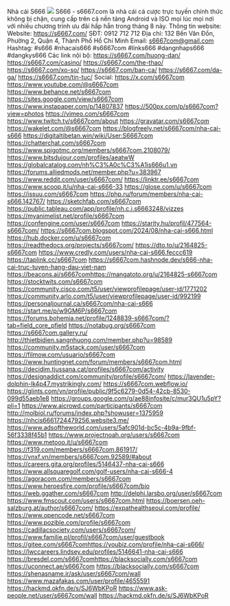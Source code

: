 Nhà cái S666
![](https://s3-ap-northeast-1.amazonaws.com/g0v-hackmd-images/uploads/upload_9d0a0d1a7dd6f2aa70aa718185d0db9b.jpg)
S666 - s6667.com là nhà cái cá cược trực tuyến chính thức không bị chặn, cung cấp trên cả nền tảng Android và ISO mọi lúc mọi nơi với nhiều chương trình ưu đãi hấp hẫn trong tháng 8 này.
Thông tin website:
Website: https://s6667.com/
SĐT: 0912 712 712
Địa chỉ: 132 Bến Vân Đồn, Phường 2, Quận 4, Thành Phố Hồ Chí Minh
Email: s6667com@gmail.com
Hashtag: #s666 #nhacais666 #s6667com #links666 #dangnhaps666 #dangkys666
Các link nội bộ:
https://s6667.com/huong-dan/
https://s6667.com/casino/
https://s6667.com/the-thao/
https://s6667.com/xo-so/
https://s6667.com/ban-ca/
https://s6667.com/da-ga/
https://s6667.com/tin-tuc/
Social:
https://x.com/s6667com
https://www.youtube.com/@s6667com
https://www.behance.net/s6667com
https://sites.google.com/view/s6667com
https://www.instapaper.com/p/14807837
https://500px.com/p/s6667com?view=photos
https://vimeo.com/s6667com
https://www.twitch.tv/s6667com/about
https://gravatar.com/s6667com
https://wakelet.com/@s6667com
https://blogfreely.net/s6667com/nha-cai-s666
https://digitaltibetan.win/wiki/User:S6667com
https://chatterchat.com/s6667com
https://www.spigotmc.org/members/s6667com.2108079/
https://www.bitsdujour.com/profiles/aeatwW
https://globalcatalog.com/nh%C3%A0c%C3%A1is666u1.vn
https://forums.alliedmods.net/member.php?u=383967
https://www.reddit.com/user/s6667com/
https://linktr.ee/s6667com
https://www.scoop.it/u/nha-cai-s666-33
https://glose.com/u/s6667com
https://issuu.com/s6667com
https://php.ru/forum/members/nha-cai-s666.142767/
https://sketchfab.com/s6667com
https://public.tableau.com/app/profile/nh.c.i.s6663248/vizzes
https://myanimelist.net/profile/s6667com
https://confengine.com/user/s6667com
https://starity.hu/profil/477564-s6667com/
https://s6667com.blogspot.com/2024/08/nha-cai-s666.html
https://hub.docker.com/u/s6667com
https://readthedocs.org/projects/s6667com/
https://dto.to/u/2164825-s6667com
https://www.credly.com/users/nha-cai-s666.feccc619
https://taplink.cc/s6667com
https://s6667com.hashnode.dev/s666-nha-cai-truc-tuyen-hang-dau-viet-nam
https://beacons.ai/s6667comhttps://mangatoto.org/u/2164825-s6667com
https://stocktwits.com/s6667com
https://community.cisco.com/t5/user/viewprofilepage/user-id/1771202
https://community.arlo.com/t5/user/viewprofilepage/user-id/992199
https://personaljournal.ca/s6667com/nha-cai-s666
https://start.me/p/w9GM6P/s6667com
https://forums.bohemia.net/profile/1248839-s6667com/?tab=field_core_pfield
https://notabug.org/s6667com
https://s6667com.gallery.ru/
http://thietbidien.sangnhuong.com/member.php?u=98589
https://community.m5stack.com/user/s6667com
https://filmow.com/usuario/s6667com
https://www.huntingnet.com/forum/members/s6667com.html
https://decidim.tjussana.cat/profiles/s6667com/activity
https://designaddict.com/community/profile/s6667com/
https://lavender-dolphin-lk4p47.mystrikingly.com/
https://s6667com.webflow.io/
https://glints.com/vn/profile/public/9f5c6279-0d54-42cb-8530-099d55aeb1e8
https://groups.google.com/g/ae88infosite/c/mur3QU1u5pY?pli=1
https://www.aicrowd.com/participants/s6667com
http://molbiol.ru/forums/index.php?showuser=1375959
https://nhcis6661724479256.website3.me/
https://www.adsoftheworld.com/users/5afc901d-bc5c-4b9a-9fbf-56f3338f45b1
https://www.projectnoah.org/users/s6667com
https://www.metooo.it/u/s6667com
https://f319.com/members/s6667com.861917/
https://vnxf.vn/members/s6667com.92589/#about
https://careers.gita.org/profiles/5146437-nha-cai-s666
https://www.allsquaregolf.com/golf-users/nha-cai-s666-4
https://agoracom.com/members/s6667com
https://www.heroesfire.com/profile/s6667com/bio
https://web.ggather.com/s6667com
http://delphi.larsbo.org/user/s6667com
https://www.fmscout.com/users/s6667com.html
https://boersen.oeh-salzburg.at/author/s6667com/
https://expathealthseoul.com/profile/
https://www.opencode.net/s6667com
https://www.pozible.com/profile/s6667com
https://cadillacsociety.com/users/s6667com/
https://www.familie.pl/profil/s6667com/user/guestbook
https://gitee.com/s6667comhttps://youbiz.com/profile/nha-cai-s666/
https://lwccareers.lindsey.edu/profiles/5146641-nha-cai-s666
https://bresdel.com/s6667comhttps://blacksocially.com/s6667com
https://uconnect.ae/s6667com
https://blacksocially.com/s6667com
https://shenasname.ir/ask/user/s6667com/wall
https://www.mazafakas.com/user/profile/4655591
https://hackmd.okfn.de/s/SJ6WbKPoR
https://www.ask-people.net/user/s6667com/wall
https://hackmd.okfn.de/s/SJ6WbKPoR